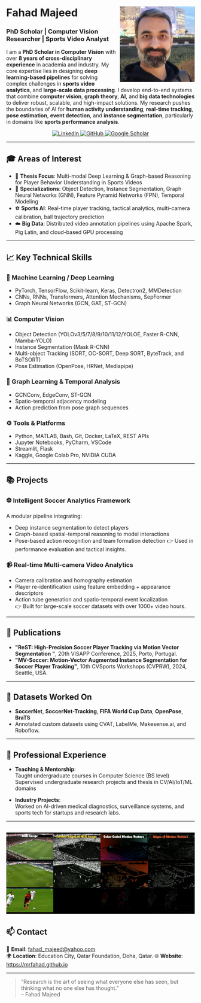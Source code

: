 # Fahad Majeed <a><img src="Fahad.png" width="200" align="right"></a>

### PhD Scholar | Computer Vision Researcher | Sports Video Analyst
I am a **PhD Scholar in Computer Vision** with over **8 years of cross-disciplinary experience** in academia and industry. My core expertise lies in designing **deep learning-based pipelines** for solving complex challenges in **sports video analytics**, and **large-scale data processing**. I develop end-to-end systems that combine **computer vision**, **graph theory**, **AI**, and **big data technologies** to deliver robust, scalable, and high-impact solutions. My research pushes the boundaries of AI for **human activity understanding**, **real-time tracking**, **pose estimation**, **event detection**, and **instance segmentation**, particularly in domains like **sports performance analysis**.
<p align="center">
  <a href="https://www.linkedin.com/in/fahad-majeed/" target="_blank">
    <img src="https://img.shields.io/badge/LinkedIn-0A66C2?style=for-the-badge&logo=linkedin&logoColor=white" alt="LinkedIn">
  </a>
  <a href="https://github.com/MrFahad" target="_blank">
    <img src="https://img.shields.io/badge/GitHub-181717?style=for-the-badge&logo=github&logoColor=white" alt="GitHub">
  </a>
  <a href="https://tinyurl.com/38jbwxvx" target="_blank">
    <img src="https://img.shields.io/badge/Google%20Scholar-4285F4?style=for-the-badge&logo=google-scholar&logoColor=white" alt="Google Scholar">
  </a>
</p>

---
## 🎓 Areas of Interest

- 📌 **Thesis Focus**: Multi-modal Deep Learning & Graph-based Reasoning for Player Behavior Understanding in Sports Videos  
- 🧠 **Specializations**: Object Detection, Instance Segmentation, Graph Neural Networks (GNN), Feature Pyramid Networks (FPN), Temporal Modeling  
- ⚽ **Sports AI**: Real-time player tracking, tactical analytics, multi-camera calibration, ball trajectory prediction  
- ☁️ **Big Data**: Distributed video annotation pipelines using Apache Spark, Pig Latin, and cloud-based GPU processing

---

## 📈 Key Technical Skills

### 🧠 Machine Learning / Deep Learning
- PyTorch, TensorFlow, Scikit-learn, Keras, Detectron2, MMDetection
- CNNs, RNNs, Transformers, Attention Mechanisms, SepFormer
- Graph Neural Networks (GCN, GAT, ST-GCN)

### 📊 Computer Vision
- Object Detection (YOLOv3/5/7/8/9/10/11/12/YOLOE, Faster R-CNN, Mamba-YOLO)
- Instance Segmentation (Mask R-CNN)
- Multi-object Tracking (SORT, OC-SORT, Deep SORT, ByteTrack, and BoTSORT)
- Pose Estimation (OpenPose, HRNet, Mediapipe)

### 🔗 Graph Learning & Temporal Analysis
- GCNConv, EdgeConv, ST-GCN
- Spatio-temporal adjacency modeling
- Action prediction from pose graph sequences

### ⚙️ Tools & Platforms
- Python, MATLAB, Bash, Git, Docker, LaTeX, REST APIs
- Jupyter Notebooks, PyCharm, VSCode
- Streamlit, Flask
- Kaggle, Google Colab Pro, NVIDIA CUDA

---

## 📚 Projects

### ⚽ Intelligent Soccer Analytics Framework
A modular pipeline integrating:
- Deep instance segmentation to detect players
- Graph-based spatial-temporal reasoning to model interactions
- Pose-based action recognition and team formation detection
👉 Used in performance evaluation and tactical insights.

### 📹 Real-time Multi-camera Video Analytics
- Camera calibration and homography estimation
- Player re-identification using feature embedding + appearance descriptors
- Action tube generation and spatio-temporal event localization  
👉 Built for large-scale soccer datasets with over 1000+ video hours.

---

## 🧪 Publications
- **"ReST: High-Precision Soccer Player Tracking via Motion Vector Segmentation "**, 20th VISAPP Conference, 2025, Porto, Portugal.
- **"MV-Soccer: Motion-Vector Augmented Instance Segmentation for Soccer Player Tracking"**, 10th CVSports Workshops (CVPRW), 2024, Seattle, USA.

---

## 🧬 Datasets Worked On

- **SoccerNet**, **SoccerNet-Tracking**, **FIFA World Cup Data**, **OpenPose**, **BraTS**
- Annotated custom datasets using CVAT, LabelMe, Makesense.ai, and Roboflow.

---

## 💼 Professional Experience

- **Teaching & Mentorship**:  
  Taught undergraduate courses in Computer Science (BS level)  
  Supervised undergraduate research projects and thesis in CV/AI/IoT/ML domains  

- **Industry Projects**:  
  Worked on AI-driven medical diagnostics, surveillance systems, and sports tech for startups and research labs.
  
---
<a><img src="Scharr_All.gif" width="1000"></a> <br>
---

## 📫 Contact

📧 **Email**: fahad_majeed@yahoo.com  
🌍 **Location**: Education City, Qatar Foundation, Doha, Qatar. 
🌐 **Website**: https://mrfahad.github.io

---

> “Research is the art of seeing what everyone else has seen, but thinking what no one else has thought.”  
> – Fahad Majeed
